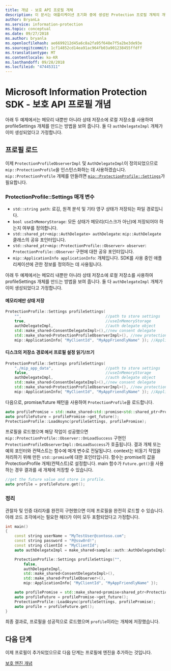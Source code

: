 ```yaml
---
title: 개념 - 보호 API 프로필 개체
description: 이 문서는 애플리케이션 초기화 중에 생성된 Protection 프로필 개체의 개념을 이해하는 데 도움이 됩니다.
author: BryanLa
ms.service: information-protection
ms.topic: conceptual
ms.date: 09/27/2018
ms.author: bryanla
ms.openlocfilehash: ae6699212d45a6c8a2fa95f648e7f5a2be3de93e
ms.sourcegitcommit: 1cf14852cd14ea91ac964fb03a901238455ffdff
ms.translationtype: MT
ms.contentlocale: ko-KR
ms.lasthandoff: 09/28/2018
ms.locfileid: "47445311"
---
```

# <a name="microsoft-information-protection-sdk---protection-api-profile-concepts"></a>Microsoft Information Protection SDK - 보호 API 프로필 개념

아래 두 예제에서는 메모리 내뿐만 아니라 상태 저장소에 로컬 저장소를 사용하여 profileSettings 개체를 만드는 방법을 보여 줍니다. 둘 다 `authDelegateImpl` 개체가 이미 생성되었다고 가정합니다.

## <a name="load-a-profile"></a>프로필 로드

이제 `ProtectionProfileObserverImpl` 및 `AuthDelegateImpl`이 정의되었으므로 `mip::ProtectionProfile`을 인스턴스화하는 데 사용하겠습니다. `mip::ProtectionProfile` 개체를 만들려면 [`mip::ProtectionProfile::Settings`](reference/class_mip_ProtectionProfile_settings.md)가 필요합니다.

### <a name="protectionprofilesettings-parameters"></a>ProtectionProfile::Settings 매개 변수

- `std::string path`: 로깅, 원격 분석 및 기타 영구 상태가 저장되는 파일 경로입니다.
- `bool useInMemoryStorage`: 모든 상태가 메모리(디스크가 아닌)에 저장되어야 하는지 여부를 정의합니다.
- `std::shared_ptr<mip::AuthDelegate> authDelegate`: `mip::AuthDelegate` 클래스의 공유 포인터입니다.
- `std::shared_ptr<mip::ProtectionProfile::Observer> observer`: `ProtectionProfile::Observer` 구현에 대한 공유 포인터입니다.
- `mip::ApplicationInfo applicationInfo`: 개체입니다. SDK를 사용 중인 애플리케이션에 관한 정보를 정의하는 데 사용됩니다.

아래 두 예제에서는 메모리 내뿐만 아니라 상태 저장소에 로컬 저장소를 사용하여 profileSettings 개체를 만드는 방법을 보여 줍니다. 둘 다 `authDelegateImpl` 개체가 이미 생성되었다고 가정합니다.

#### <a name="store-state-in-memory-only"></a>메모리에만 상태 저장

```cpp
ProtectionProfile::Settings profileSettings(
    "",                                     //path to store settings
    true,                                   //useInMemoryStorage
    authDelegateImpl,                       //auth delegate object
    std::make_shared<ConsentDelegateImpl>(),//new consent delegate
    std::make_shared<ProtectionProfileObserverImpl>(), //new protection profile observer
    mip::ApplicationInfo{ "MyClientId", "MyAppFriendlyName" }); //ApplicationInfo object
```

#### <a name="readwrite-profile-settings-from-storage-path-on-disk"></a>디스크의 저장소 경로에서 프로필 설정 읽기/쓰기

```cpp
ProtectionProfile::Settings profileSettings(
    "./mip_app_data",                       //path to store settings
    false,                                  //useInMemoryStorage
    authDelegateImpl,                       //auth delegate object
    std::make_shared<ConsentDelegateImpl>(),//new consent delegate
    std::make_shared<ProtectionProfileObserverImpl>(), //new protection profile
    mip::ApplicationInfo{ "MyClientId", "MyAppFriendlyName" }); //ApplicationInfo object
```

다음으로, promise/future 패턴을 사용하여 `ProtectionProfile`을 로드합니다.

```cpp
auto profilePromise = std::make_shared<std::promise<std::shared_ptr<ProtectionProfile>>>();
auto profileFuture = profilePromise->get_future();
ProtectionProfile::LoadAsync(profileSettings, profilePromise);
```

프로필을 로드했으며 해당 작업이 성공했으면 `mip::ProtectionProfile::Observer::OnLoadSuccess` 구현인 `ProtectionProfileObserverImpl::OnLoadSuccess`가 호출됩니다. 결과 개체 또는 예외 포인터와 컨텍스트는 함수에 매개 변수로 전달됩니다. context는 비동기 작업을 처리하기 위해 만든 `std::promise`에 대한 포인터입니다. 함수는 promise의 값을 ProtectionProfile 개체(컨텍스트)로 설정합니다. main 함수가 `Future.get()`을 사용하는 경우 결과를 새 개체에 저장할 수 있습니다.

```cpp
//get the future value and store in profile.
auto profile = profileFuture.get();
```

### <a name="putting-it-together"></a>정리

관찰자 및 인증 대리자를 완전히 구현했으면 이제 프로필을 완전히 로드할 수 있습니다. 아래 코드 조각에서는 필요한 헤더가 이미 모두 포함되었다고 가정합니다.

```cpp
int main()
{
    const string userName = "MyTestUser@contoso.com";
    const string password = "P@ssw0rd!";
    const string clientId = "MyClientId";
    auto authDelegateImpl = make_shared<sample::auth::AuthDelegateImpl>(userName, password, clientId);

    ProtectionProfile::Settings profileSettings("",
        false,
        authDelegateImpl,
        std::make_shared<ConsentDelegateImpl>(),
        std::make_shared<ProfileObserver>(),
        mip::ApplicationInfo{ "MyClientId", "MyAppFriendlyName" });

    auto profilePromise = std::make_shared<promise<shared_ptr<ProtectionProfile>>>();
    auto profileFuture = profilePromise->get_future();
    ProtectionProfile::LoadAsync(profileSettings, profilePromise);
    auto profile = profileFuture.get();
}
```

최종 결과로, 프로필을 성공적으로 로드했으며 `profile`이라는 개체에 저장했습니다.

## <a name="next-steps"></a>다음 단계

이제 프로필이 추가되었으므로 다음 단계는 프로필에 엔진을 추가하는 것입니다.

[보호 엔진 개념](concept-profile-engine-protection-engine-cpp.md)